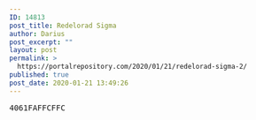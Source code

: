 ```yaml
---
ID: 14813
post_title: Redelorad Sigma
author: Darius
post_excerpt: ""
layout: post
permalink: >
  https://portalrepository.com/2020/01/21/redelorad-sigma-2/
published: true
post_date: 2020-01-21 13:49:26
---
```

<pre>4061FAFFCFFC</pre>